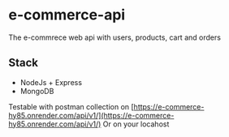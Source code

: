 # e-commerce-api
The e-commrece web api with users, products, cart and orders

## Stack
  * NodeJs + Express
  * MongoDB

Testable with postman collection on [https://e-commerce-hy85.onrender.com/api/v1/](https://e-commerce-hy85.onrender.com/api/v1/)
Or on your locahost
